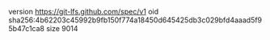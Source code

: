 version https://git-lfs.github.com/spec/v1
oid sha256:4b62203c45992b9fb150f774a18450d645425db3c029bfd4aaad5f95b47c1ca8
size 9014
